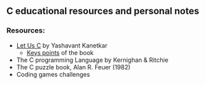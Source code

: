 
## C educational resources and personal notes

### Resources:
- [Let Us C](./let_us_c) by Yashavant Kanetkar
    - [Keys points](./let_us_c/quotes.md) of the book
- The C programming Language by Kernighan & Ritchie
- The C puzzle book, Alan R. Feuer (1982)
- Coding games challenges
